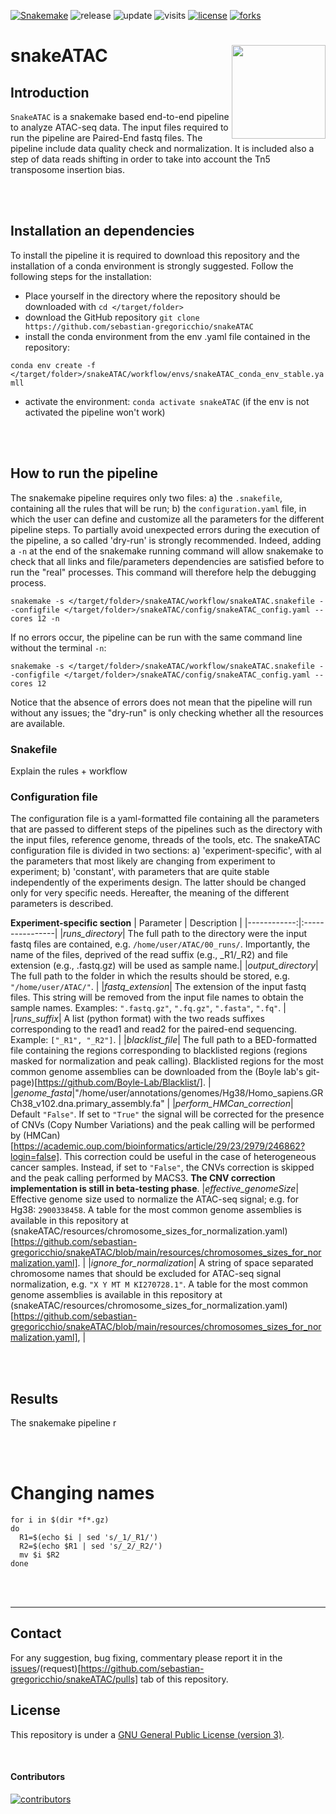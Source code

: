[![Snakemake](https://img.shields.io/badge/snakemake-≥6.3.0-brightgreen.svg)](https://snakemake.github.io)
![release](https://img.shields.io/github/v/release/sebastian-gregoricchio/snakeATAC)
![update](https://badges.pufler.dev/updated/sebastian-gregoricchio/snakeATAC)
![visits](https://badges.pufler.dev/visits/sebastian-gregoricchio/snakeATAC)
[![license](https://img.shields.io/badge/License-GPLv3-blue.svg)](https://sebastian-gregoricchio.github.io/snakeATAC/LICENSE.md/LICENSE)
[![forks](https://img.shields.io/github/forks/sebastian-gregoricchio/snakeATAC?style=social)](https://github.com/sebastian-gregoricchio/snakeATAC/fork)
<!---![downloads](https://img.shields.io/github/downloads/sebastian-gregoricchio/Rseb/total.svg)--->

# snakeATAC <img src="https://sebastian-gregoricchio.github.io/snakeATAC/resources/snakeATAC_logo.svg" align="right" height = 150/>
## Introduction
`SnakeATAC` is a snakemake based end-to-end pipeline to analyze ATAC-seq data. The input files required to run the pipeline are Paired-End fastq files. The pipeline include data quality check and normalization. It is included also a step of data reads shifting in order to take into account the Tn5 transposome insertion bias.

<br></br>

## Installation an dependencies
To install the pipeline it is required to download this repository and the installation of a conda environment is strongly suggested.
Follow the following steps for the installation:
* Place yourself in the directory where the repository should be downloaded with `cd </target/folder>`
* download the GitHub repository `git clone https://github.com/sebastian-gregoricchio/snakeATAC`
* install the conda environment from the env .yaml file contained in the repository:

`conda env create -f </target/folder>/snakeATAC/workflow/envs/snakeATAC_conda_env_stable.yamll`
* activate the environment: `conda activate snakeATAC` (if the env is not activated the pipeline won't work)

<br></br>

## How to run the pipeline
The snakemake pipeline requires only two files: a) the `.snakefile`, containing all the rules that will be run; b) the `configuration.yaml` file, in which the user can define and customize all the parameters for the different pipeline steps.
To partially avoid unexpected errors during the execution of the pipeline, a so called 'dry-run' is strongly recommended. Indeed, adding a `-n` at the end of the snakemake running command will allow snakemake to check that all links and file/parameters dependencies are satisfied before to run the "real" processes. This command will therefore help the debugging process.

```
snakemake -s </target/folder>/snakeATAC/workflow/snakeATAC.snakefile --configfile </target/folder>/snakeATAC/config/snakeATAC_config.yaml --cores 12 -n
```

If no errors occur, the pipeline can be run with the same command line without the terminal `-n`:

```
snakemake -s </target/folder>/snakeATAC/workflow/snakeATAC.snakefile --configfile </target/folder>/snakeATAC/config/snakeATAC_config.yaml --cores 12
```

Notice that the absence of errors does not mean that the pipeline will run without any issues; the "dry-run" is only checking whether all the resources are available.


### Snakefile
Explain the rules  + workflow



### Configuration file
The configuration file is a yaml-formatted file containing all the parameters that are passed to different steps of the pipelines such as the directory with the input files, reference genome, threads of the tools, etc.
The snakeATAC configuration file is divided in two sections: a) 'experiment-specific', with al the parameters that most likely are changing from experiment to experiment; b) 'constant', with parameters that are quite stable independently of the experiments design. The latter should be changed only for very specific needs.
Hereafter, the meaning of the different parameters is described.

**Experiment-specific section**
| Parameter   |   Description   |
|------------:|:----------------|
|*runs_directory*| The full path to the directory were the input fastq files are contained, e.g. `/home/user/ATAC/00_runs/`. Importantly, the name of the files, deprived of the read suffix (e.g., _R1/_R2) and file extension (e.g., .fastq.gz) will be used as sample name.|
|*output_directory*| The full path to the folder in which the results should be stored, e.g. `"/home/user/ATAC/"`. |
|*fastq_extension*| The extension of the input fastq files. This string will be removed from the input file names to obtain the sample names. Examples: `".fastq.gz"`, `".fq.gz"`, `".fasta"`, `".fq"`. |
|*runs_suffix*| A list (python format) with the two reads suffixes corresponding to the read1 and read2 for the paired-end sequencing. Example: `["_R1", "_R2"]`. |
|*blacklist_file*| The full path to a BED-formatted file containing the regions corresponding to blacklisted regions (regions masked for normalization and peak calling). Blacklisted regions for the most common genome assemblies can be downloaded from the (Boyle lab's git-page)[https://github.com/Boyle-Lab/Blacklist/]. |
|*genome_fasta*|"/home/user/annotations/genomes/Hg38/Homo_sapiens.GRCh38_v102.dna.primary_assembly.fa" |
|*perform_HMCan_correction*| Default `"False"`. If set to `"True"` the signal will be corrected for the presence of CNVs (Copy Number Variations) and the peak calling will be performed by (HMCan)[https://academic.oup.com/bioinformatics/article/29/23/2979/246862?login=false]. This correction could be useful in the case of heterogeneous cancer samples. Instead, if set to `"False"`, the CNVs correction is skipped and the peak calling performed by MACS3. **The CNV correction implementation is still in beta-testing phase**.
|*effective_genomeSize*| Effective genome size used to normalize the ATAC-seq signal; e.g. for Hg38: `2900338458`. A table for the most common genome assemblies is available in this repository at (snakeATAC/resources/chromosome_sizes_for_normalization.yaml)[https://github.com/sebastian-gregoricchio/snakeATAC/blob/main/resources/chromosomes_sizes_for_normalization.yaml]. |
|*ignore_for_normalization*| A string of space separated chromosome names that should be excluded for ATAC-seq signal normalization, e.g. `"X Y MT M KI270728.1"`.  A table for the most common genome assemblies is available in this repository at (snakeATAC/resources/chromosome_sizes_for_normalization.yaml)[https://github.com/sebastian-gregoricchio/snakeATAC/blob/main/resources/chromosomes_sizes_for_normalization.yaml], |


<br></br>


## Results
The snakemake pipeline r





<br></br>



# Changing names
```
for i in $(dir *f*.gz)
do
  R1=$(echo $i | sed 's/_1/_R1/')
  R2=$(echo $R1 | sed 's/_2/_R2/')
  mv $i $R2
done
```


<br></br>

-----------------
## Contact
For any suggestion, bug fixing, commentary please report it in the [issues](https://github.com/sebastian-gregoricchio/snakeATAC/issues)/(request)[https://github.com/sebastian-gregoricchio/snakeATAC/pulls] tab of this repository.

## License
This repository is under a [GNU General Public License (version 3)](https://sebastian-gregoricchio.github.io/Rseb/LICENSE.md/LICENSE).

<br />

#### Contributors
[![contributors](https://badges.pufler.dev/contributors/sebastian-gregoricchio/Rseb?size=50&padding=5&bots=true)](https://sebastian-gregoricchio.github.io/)
